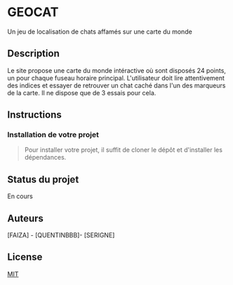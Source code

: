 # GEOCAT

Un jeu de localisation de chats affamés sur une carte du monde

## Description

Le site propose une carte du monde intéractive où sont disposés 24 points, un pour chaque fuseau horaire principal. L'utilisateur doit lire attentivement des indices et essayer de retrouver un chat caché dans l'un des marqueurs de la carte. Il ne dispose que de 3 essais pour cela.

## Instructions

### Installation de votre projet

> Pour installer votre projet, il suffit de cloner le dépôt et d'installer les dépendances.

## Status du projet

En cours

## Auteurs

[FAIZA] - [QUENTINBBB]- [SERIGNE]

## License

[MIT](https://choosealicense.com/licenses/mit/)
